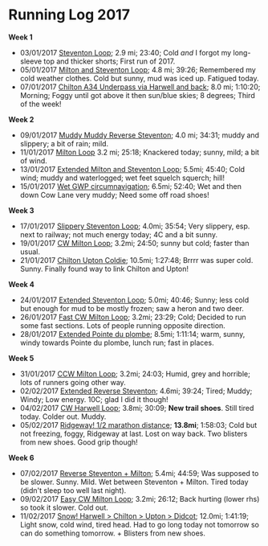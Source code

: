 # Running Log 2017

**Week 1**
- 03/01/2017 [Steventon Loop](https://www.strava.com/activities/819740301); 2.9 mi; 23:40; Cold _and_ I forgot my long-sleeve top and thicker shorts; First run of 2017.
- 05/01/2017 [Milton and Steventon Loop](https://www.strava.com/activities/821939368); 4.8 mi; 39:26; Remembered my cold weather clothes. Cold but sunny, mud was iced up. Fatigued today.
- 07/01/2017 [Chilton A34 Underpass via Harwell and back](https://www.strava.com/activities/823762273); 8.0 mi; 1:10:20; Morning; Foggy until got above it then sun/blue skies; 8 degrees; Third of the week!

**Week 2**
- 09/01/2017 [Muddy Muddy Reverse Steventon](https://www.strava.com/activities/826263274/overview); 4.0 mi; 34:31; muddy and slippery; a bit of rain; mild.
- 11/01/2017 [Milton Loop](https://www.strava.com/activities/828402032) 3.2 mi; 25:18; Knackered today; sunny, mild; a bit of wind.
- 13/01/2017 [Extended Milton and Steventon Loop](https://www.strava.com/activities/830466350); 5.5mi; 45:40; Cold wind; muddy and waterlogged; wet feet squelch squerch; hill!
- 15/01/2017 [Wet GWP circumnavigation](https://www.strava.com/activities/832542811); 6.5mi; 52:40; Wet and then down Cow Lane very muddy; Need some off road shoes!

**Week 3**
- 17/01/2017 [Slippery Steventon Loop](https://www.strava.com/activities/834879492); 4.0mi; 35:54; Very slippery, esp. next to railway; not much energy today; 4C and a bit sunny.
- 19/01/2017 [CW Milton Loop](https://www.strava.com/activities/837064791); 3.2mi; 24:50; sunny but cold; faster than usual.
- 21/01/2017 [Chilton Upton Coldie](https://www.strava.com/activities/838909784); 10.5mi; 1:27:48; Brrrr was super cold. Sunny. Finally found way to link Chilton and Upton!

**Week 4**
- 24/01/2017 [Extended Steventon Loop](https://www.strava.com/activities/842608918); 5.0mi; 40:46; Sunny; less cold but enough for mud to be mostly frozen; saw a heron and two deer.
- 26/01/2017 [Fast CW Milton Loop](https://www.strava.com/activities/844819486); 3.2mi; 23:29; Cold; Decided to run some fast sections. Lots of people running opposite direction.
- 28/01/2017 [Extended Pointe du plombe](https://www.strava.com/activities/846765686); 8.5mi; 1:11:14; warm, sunny, windy towards Pointe du plombe, lunch run; fast in places.

**Week 5**
- 31/01/2017 [CCW Milton Loop](https://www.strava.com/activities/850386543); 3.2mi; 24:03; Humid, grey and horrible; lots of runners going other way.
- 02/02/2017 [Extended Reverse Steventon](https://www.strava.com/activities/852639200); 4.6mi; 39:24; Tired; Muddy; Windy; Low energy. 10C; glad I did it though!
- 04/02/2017 [CW Harwell Loop](https://www.strava.com/activities/855085477); 3.8mi; 30:09; **New trail shoes**. Still tired today. Colder out. Muddy.
- 05/02/2017 [Ridgeway! 1/2 marathon distance](https://www.strava.com/activities/855904001); **13.8mi**; 1:58:03; Cold but not freezing, foggy, Ridgeway at last. Lost on way back. Two blisters from new shoes. Good grip though!

**Week 6**
- 07/02/2017 [Reverse Steventon + Milton](https://www.strava.com/activities/858189541); 5.4mi; 44:59; Was supposed to be slower. Sunny. Mild. Wet between Steventon + Milton. Tired today (didn't sleep too well last night).
- 09/02/2017 [Easy CW Milton Loop](https://www.strava.com/activities/860427173); 3.2mi; 26:12; Back hurting (lower rhs) so took it slower. Cold out.
- 11/02/2017 [Snow! Harwell > Chilton > Upton > Didcot](https://www.strava.com/activities/862424265); 12.0mi; 1:41:19; Light snow, cold wind, tired head. Had to go long today not tomorrow so can do something tomorrow. + Blisters from new shoes.
